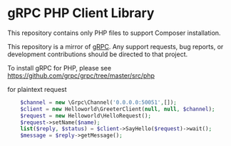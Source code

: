 # gRPC PHP Client Library

This repository contains only PHP files to support Composer installation.

This repository is a mirror of [gRPC](https://github.com/grpc/grpc). Any support
requests, bug reports, or development contributions should be directed to
that project.

To install gRPC for PHP, please see https://github.com/grpc/grpc/tree/master/src/php

for plaintext request

```php 
    $channel = new \Grpc\Channel('0.0.0.0:50051',[]);
    $client = new Helloworld\GreeterClient(null, null, $channel);
    $request = new Helloworld\HelloRequest();
    $request->setName($name);
    list($reply, $status) = $client->SayHello($request)->wait();
    $message = $reply->getMessage();
```
